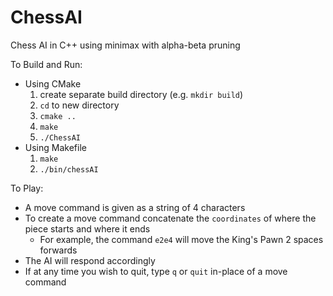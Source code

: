 # ChessAI
Chess AI in C++ using minimax with alpha-beta pruning

To Build and Run:

- Using CMake
    1. create separate build directory (e.g. `mkdir build`)
    2. `cd` to new directory
    3. `cmake ..`
    4. `make`
    5. `./ChessAI`
- Using Makefile
    1. `make`
    2. `./bin/chessAI`

To Play:

- A move command is given as a string of 4 characters
- To create a move command concatenate the `coordinates` of where the piece starts and where it ends
	- For example, the command `e2e4` will move the King's Pawn 2 spaces forwards
- The AI will respond accordingly
- If at any time you wish to quit, type `q` or `quit` in-place of a move command
